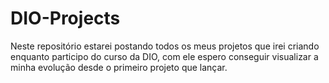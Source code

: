 # DIO-Projects
Neste repositório estarei postando todos os meus projetos que irei criando enquanto participo do curso da DIO,
com ele espero conseguir visualizar a minha evolução desde o primeiro projeto que lançar.
